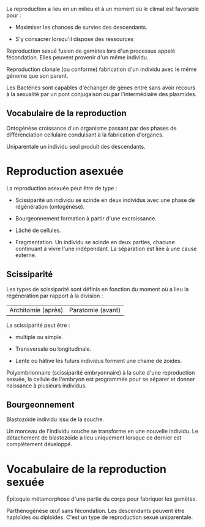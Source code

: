 La reproduction a lieu en un milieu et à un moment où le climat est
favorable pour :

-   Maximiser les chances de survies des descendants.

-   S'y consacrer lorsqu'il dispose des ressources

Reproduction sexué fusion de gamètes lors d'un processus appelé
fécondation. Elles peuvent provenir d'un même individu.

Reproduction clonale (ou conforme) fabrication d'un individu avec le
même génome que son parent.

Les Bactéries sont capables d'échanger de gènes entre sans avoir recours
à la sexualité par un pont conjugaison ou par l'intermédiaire des
plasmides.

## Vocabulaire de la reproduction 

Ontogénèse croissance d'un organisme passant par des phases de
différenciation cellulaire conduisant à la fabrication d'organes.

Uniparentale un individu seul produit des descendants.

# Reproduction asexuée

La reproduction asexuée peut être de type :

-   Scissiparité un individu se scinde en deux individus avec une phase
    de régénération (ontogénèse).

-   Bourgeonnement formation à partir d'une excroissance.

-   Lâché de cellules.

-   Fragmentation. Un individu se scinde en deux parties, chacune
    continuant à vivre l'une indépendant. La séparation est liée à une
    cause externe.

## Scissiparité

Les types de scissiparité sont définis en fonction du moment où a lieu
la régénération par rapport à la division :

|                    |                   |
|--------------------|-------------------|
| Architomie (après) | Paratomie (avant) |

La scissiparité peut être :

-   multiple ou simple.

-   Transversale ou longitudinale.

-   Lente ou hâtive les futurs individus forment une chaine de zoïdes.

Polyembrionnaire (scissiparité embryonnaire) à la suite d'une
reproduction sexuée, la cellule de l'embryon est programmée pour se
séparer et donner naissance à plusieurs individus.

## Bourgeonnement

Blastozoïde individu issu de la souche.

Un morceau de l'individu souche se transforme en une nouvelle individu.
Le détachement de blastozoïde a lieu uniquement lorsque ce dernier est
complétement développé.

# Vocabulaire de la reproduction sexuée

Épitoquie métamorphose d'une partie du corps pour fabriquer les gamètes.

Parthénogénèse œuf sans fécondation. Les descendants peuvent être
haploïdes ou diploïdes. C'est un type de reproduction sexué
uniparentale.
